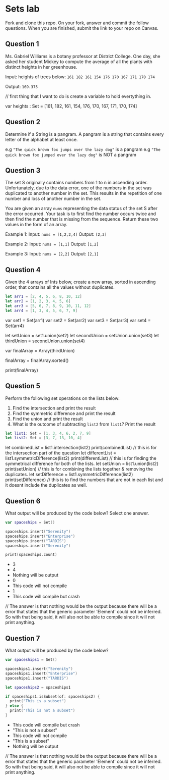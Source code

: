 # Sets lab

Fork and clone this repo. On your fork, answer and commit the follow questions. When you are finished, submit the link to your repo on Canvas.


## Question 1

Ms. Gabriel Williams is a botany professor at District College. One day, she asked her student Mickey to compute the average of all the plants with distinct heights in her greenhouse.

Input: heights of trees below:
`161 182 161 154 176 170 167 171 170 174`

Output:
`169.375`

// first thing that I want to do is create a variable to hold evertything in. 

var heights : Set<string> = [161, 182, 161, 154, 176, 170, 167, 171, 170, 174]

## Question 2

Determine if a String is a pangram. A pangram is a string that contains every letter of the alphabet at least once.

 e.g `"The quick brown fox jumps over the lazy dog"` is a pangram
 e.g `"The quick brown fox jumped over the lazy dog"` is NOT a pangram


## Question 3

The set S originally contains numbers from 1 to n in ascending order. Unfortunately, due to the data error, one of the numbers in the set was duplicated to another number in the set. This results in the repetition of one number and loss of another number in the set.

You are given an array `nums` representing the data status of the set S after the error occurred. Your task is to first find the number occurs twice and then find the number that is missing from the sequence. Return these two values in the form of an array.

 Example 1:
 Input: `nums = [1,2,2,4]`
 Output: `[2,3]`

 Example 2:
 Input: `nums = [1,1]`
 Output: `[1,2]`

 Example 3:
 Input: `nums = [2,2]`
 Output: `[2,1]`


## Question 4

Given the 4 arrays of Ints below, create a new array, sorted in ascending order, that contains all the values without duplicates.

```swift
let arr1 = [2, 4, 5, 6, 8, 10, 12]
let arr2 = [1, 2, 3, 4, 5, 6]
let arr3 = [5, 6, 7, 8, 9, 10, 11, 12]
let arr4 = [1, 3, 4, 5, 6, 7, 9]
```
var set1 = Set(arr1)
var set2 = Set(arr2)
var set3 = Set(arr3)
var set4 = Set(arr4)

let setUnion = set1.union(set2)
let secondUnion = setUnion.union(set3)
let thirdUnion = secondUnion.union(set4)

var finalArray = Array(thirdUnion)

finalArray = finalArray.sorted()

print(finalArray)

## Question 5

Perform the following set operations on the lists below:

1. Find the intersection and print the result
2. Find the symmetric difference and print the result
3. Find the union and print the result
4. What is the outcome of subtracting `list2` from `list1`? Print the result

```swift
let list1: Set = [1, 3, 4, 6, 2, 7, 9]
let list2: Set = [3, 7, 13, 10, 4]
```

let combinedList = list1.intersection(list2)
print(combinedList)
// this is for the intersection part of the question
let differentList = list1.symmetricDifference(list2)
print(differentList)
// this is for finding the symmetrical difference for both of the lists.
let setUnion = list1.union(list2)
print(setUnion)
// this is for combining the lists together & removing the duplicates.
let setDifference = list1.symmetricDifference(list2)
print(setDifference)
// this is to find the numbers that are not in each list and it doesnt include the duplicates as well. 


## Question 6

What output will be produced by the code below? Select one answer.

```swift
var spaceships = Set()

spaceships.insert("Serenity")
spaceships.insert("Enterprise")
spaceships.insert("TARDIS")
spaceships.insert("Serenity")

print(spaceships.count)
```

- 3
- 4
- Nothing will be output
- 0
- This code will not compile
- 1
- This code will compile but crash

// The answer is that nothing would be the output because there will be a error that states that the generic parameter 'Element' could not be inferred. So with that being said, it will also not be able to compile since it will not print anything. 

## Question 7

What output will be produced by the code below?

```swift
var spaceships1 = Set()

spaceships1.insert("Serenity")
spaceships1.insert("Enterprise")
spaceships1.insert("TARDIS")

let spaceships2 = spaceships1

if spaceships1.isSubset(of: spaceships2) {
  print("This is a subset")
} else {
  print("This is not a subset")
}
```

- This code will compile but crash
- "This is not a subset"
- This code will not compile
- "This is a subset"
- Nothing will be output

// The answer is that nothing would be the output because there will be a error that states that the generic parameter 'Element' could not be inferred. So with that being said, it will also not be able to compile since it will not print anything. 
